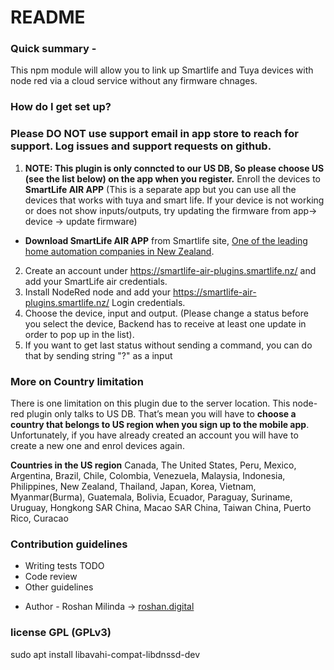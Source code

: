 # README

### Quick summary -

This npm module will allow you to link up Smartlife and Tuya devices with node red via a cloud service without any firmware chnages.

### How do I get set up?

### Please DO NOT use support email in app store to reach for support. Log issues and support requests on github.

1. <b>NOTE: This plugin is only conncted to our US DB, So please choose US (see the list below) on the app when you register.</b> Enroll the devices to <b>SmartLife AIR APP</b> (This is a separate app but you can use all the devices that works with tuya and smart life. If your device is not working or does not show inputs/outputs, try updating the firmware from app-> device -> update firmware)

- <b>Download SmartLife AIR APP</b> from Smartlife site, [One of the leading home automation companies in New Zealand](https://www.smartlife.nz/smartlife-labs).

2. Create an account under https://smartlife-air-plugins.smartlife.nz/ and add your SmartLife air credentials.
3. Install NodeRed node and add your https://smartlife-air-plugins.smartlife.nz/ Login credentials.
4. Choose the device, input and output. (Please change a status before you select the device, Backend has to receive at least one update in order to pop up in the list).
5. If you want to get last status without sending a command, you can do that by sending string "?" as a input

### More on Country limitation

There is one limitation on this plugin due to the server location. This node-red plugin only talks to US DB. That’s mean you will have to **choose a country that belongs to US region when you sign up to the mobile app**. Unfortunately, if you have already created an account you will have to create a new one and enrol devices again.

**Countries in the US region**
Canada, The United States, Peru, Mexico, Argentina, Brazil, Chile, Colombia, Venezuela, Malaysia, Indonesia, Philippines, New Zealand, Thailand, Japan, Korea, Vietnam, Myanmar(Burma), Guatemala, Bolivia, Ecuador, Paraguay, Suriname, Uruguay, Hongkong SAR China, Macao SAR China, Taiwan China, Puerto Rico, Curacao

### Contribution guidelines

- Writing tests TODO
- Code review
- Other guidelines

* Author - Roshan Milinda -> [roshan.digital](https://roshan.digital/)

### license GPL (GPLv3)

sudo apt install libavahi-compat-libdnssd-dev
